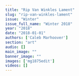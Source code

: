 ```yaml
---
title: "Rip Van Winkles Lament"
slug: "rip-van-winkles-lament"
issue: "Winter"
issue_full_name: "Winter 2018"
year: "2018"
date: "2018-01-01"
authors: ['Caleb Marhoover']
section: "art"
audio: []
main_image: ""
banner_image: ""
images: ['mg1875edit']
videos: []
---
```

